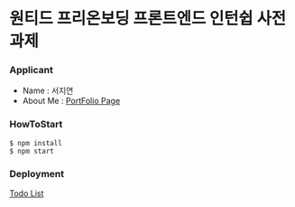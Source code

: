 # 원티드 프리온보딩 프론트엔드 인턴쉽 사전 과제

### Applicant
- Name : 서지연
- About Me : <a href="https://poetic-lollipop-a9e51f.netlify.app/">PortFolio Page</a>

### HowToStart
```
$ npm install
$ npm start
```

### Deployment
<a href="https://preeminent-biscochitos-c1974a.netlify.app/">Todo List</a>

